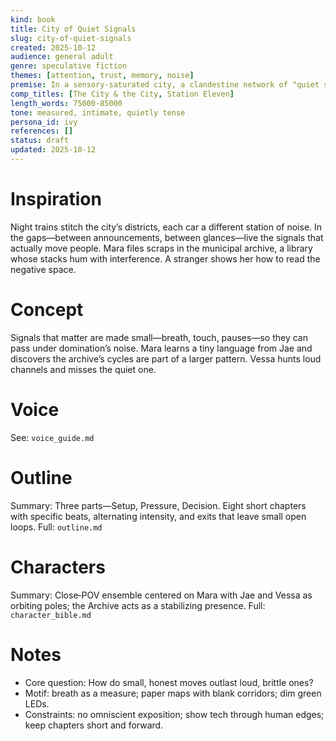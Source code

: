 ```yaml
---
kind: book
title: City of Quiet Signals
slug: city-of-quiet-signals
created: 2025-10-12
audience: general adult
genre: speculative fiction
themes: [attention, trust, memory, noise]
premise: In a sensory-saturated city, a clandestine network of "quiet signalers" passes truth through micro‑gestures while a data‑poacher hunts them; one archivist must learn to listen past the noise to save what matters.
comp_titles: [The City & the City, Station Eleven]
length_words: 75000-85000
tone: measured, intimate, quietly tense
persona_id: ivy
references: []
status: draft
updated: 2025-10-12
---
```


# Inspiration
Night trains stitch the city’s districts, each car a different station of noise. In the gaps—between announcements, between glances—live the signals that actually move people. Mara files scraps in the municipal archive, a library whose stacks hum with interference. A stranger shows her how to read the negative space.

# Concept
Signals that matter are made small—breath, touch, pauses—so they can pass under domination’s noise. Mara learns a tiny language from Jae and discovers the archive’s cycles are part of a larger pattern. Vessa hunts loud channels and misses the quiet one.

# Voice
See: `voice_guide.md`

# Outline
Summary: Three parts—Setup, Pressure, Decision. Eight short chapters with specific beats, alternating intensity, and exits that leave small open loops.
Full: `outline.md`

# Characters
Summary: Close‑POV ensemble centered on Mara with Jae and Vessa as orbiting poles; the Archive acts as a stabilizing presence.
Full: `character_bible.md`

# Notes
- Core question: How do small, honest moves outlast loud, brittle ones?
- Motif: breath as a measure; paper maps with blank corridors; dim green LEDs.
- Constraints: no omniscient exposition; show tech through human edges; keep chapters short and forward.
